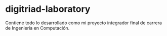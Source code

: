 # digitriad-laboratory

Contiene todo lo desarrollado como mi proyecto integrador final de carrera de Ingeniería en Computación.
